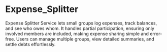 # Expense_Splitter
Expense Splitter Service lets small groups log expenses, track balances, and see who owes whom. It handles partial participation, ensuring only involved members are included, making expense sharing simple and error-free. Users can manage multiple groups, view detailed summaries, and settle debts effortlessly.
